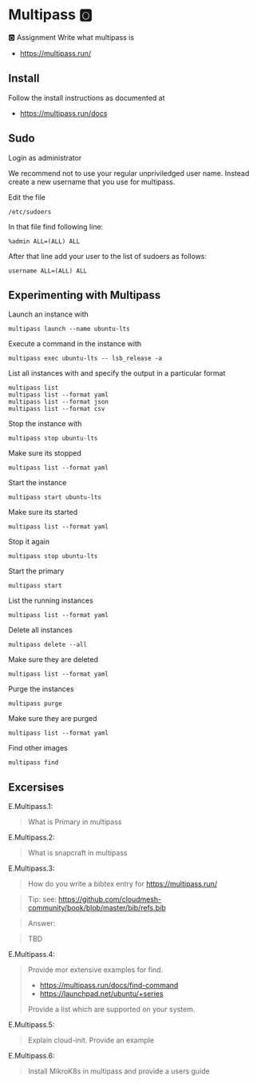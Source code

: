 # Multipass :o2:

:o2: Assignment Write what multipass is

* <https://multipass.run/>

## Install 

Follow the install instructions as documented at

* <https://multipass.run/docs>

## Sudo

Login as administrator

We recommend not to use your regular unpriviledged user name. Instead
create a new username that you use for multipass.

Edit the file 

    /etc/sudoers

In that file find following line: 

    %admin ALL=(ALL) ALL 

After that line add your user to the list of sudoers as follows: 

    username ALL=(ALL) ALL
    
    
## Experimenting with Multipass

Launch an instance with 

    multipass launch --name ubuntu-lts

Execute a command in the instance with 

    multipass exec ubuntu-lts -- lsb_release -a

List all instances with and specify the output in a particular format

    multipass list
    multipass list --format yaml
    multipass list --format json
    multipass list --format csv
    
Stop the instance with 
    
    multipass stop ubuntu-lts

Make sure its stopped

    multipass list --format yaml

Start the instance

    multipass start ubuntu-lts

Make sure its started

    multipass list --format yaml

Stop it again

    multipass stop ubuntu-lts

Start the primary

    multipass start 

List the running instances

    multipass list --format yaml

Delete all instances

    multipass delete --all

Make sure they are deleted

    multipass list --format yaml

Purge the instances

    multipass purge

Make sure they are purged

    multipass list --format yaml

Find other images

    multipass find


## Excersises

E.Multipass.1: 

> What is Primary in multipass

E.Multipass.2: 

> What is snapcraft in multipass 

E.Multipass.3:

> How do you write a bibtex entry for <https://multipass.run/>

> Tip: see: <https://github.com/cloudmesh-community/book/blob/master/bib/refs.bib>

> Answer:

> TBD

E.Multipass.4:

> Provide mor extensive examples for find.
>
> * <https://multipass.run/docs/find-command>
> * <https://launchpad.net/ubuntu/+series>
> 
> Provide a list which are supported on your system.

E.Multipass.5:

> Explain cloud-init. Provide an example

E.Multipass.6:

> Install MikroK8s in multipass and provide a users guide

